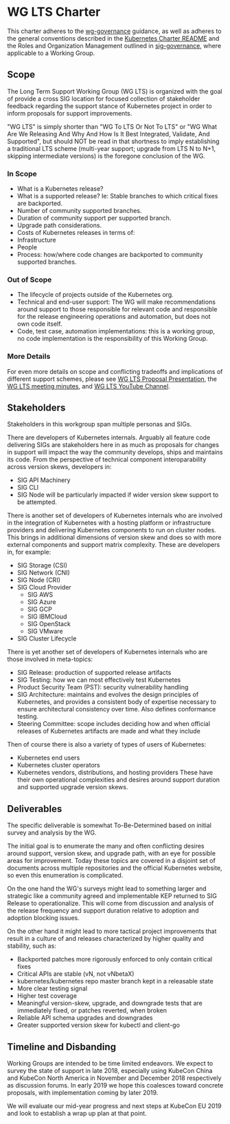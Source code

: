 # WG LTS Charter
This charter adheres to the [wg-governance] guidance, as well as
adheres to the general conventions described in the [Kubernetes
Charter README] and the Roles and Organization Management outlined
in [sig-governance], where applicable to a Working Group.

## Scope
The Long Term Support Working Group (WG LTS) is organized with the
goal of provide a cross SIG location for focused collection of
stakeholder feedback regarding the support stance of Kubernetes
project in order to inform proposals for support improvements.

"WG LTS" is simply shorter than "WG To LTS Or Not To LTS" or "WG
What Are We Releasing And Why And How Is It Best Integrated, Validate,
And Supported", but should NOT be read in that shortness to imply
establishing a traditional LTS scheme (multi-year support; upgrade
from LTS N to N+1, skipping intermediate versions) is the foregone
conclusion of the WG.

### In Scope
* What is a Kubernetes release?
* What is a supported release?  Ie: Stable branches to which critical fixes are backported.
 * Number of community supported branches.
 * Duration of community support per supported branch.
 * Upgrade path considerations.
* Costs of Kubernetes releases in terms of:
 * Infrastructure
 * People
* Process: how/where code changes are backported to community supported branches.

### Out of Scope
* The lifecycle of projects outside of the Kubernetes org.
* Technical and end-user support:  The WG will make recommendations
  around support to those responsible for relevant code and responsible
  for the release engineering operations and automation, but does not
  own code itself.
* Code, test case, automation implementations:  this is a working
  group, no code implementation is the responsibility of this Working
  Group.

### More Details
For even more details on scope and conflicting tradeoffs and implications of
different support schemes, please see [WG LTS Proposal Presentation],
the [WG LTS meeting minutes], and [WG LTS YouTube Channel].

## Stakeholders
Stakeholders in this workgroup span multiple personas and SIGs.

There are developers of Kubernetes internals.  Arguably all feature
code delivering SIGs are stakeholders here in as much as proposals
for changes in support will impact the way the community develops,
ships and maintains its code.  From the perspective of technical
component interoparability across version skews, developers in:
* SIG API Machinery
* SIG CLI
* SIG Node
will be particularly impacted if wider version skew support to be
attempted.

There is another set of developers of Kubernetes internals who
are involved in the integration of Kubernetes with a hosting
platform or infrastructure providers and delivering Kubernetes
components to run on cluster nodes. This brings in additional dimensions
of version skew and does so with more external components and support
matrix complexity.  These are developers in, for example:
* SIG Storage (CSI)
* SIG Network (CNI)
* SIG Node (CRI)
* SIG Cloud Provider
  * SIG AWS
  * SIG Azure
  * SIG GCP
  * SIG IBMCloud
  * SIG OpenStack
  * SIG VMware
* SIG Cluster Lifecycle

There is yet another set of developers of Kubernetes internals who are
those involved in meta-topics:
* SIG Release: production of supported release artifacts
* SIG Testing: how we can most effectively test Kubernetes
* Product Security Team (PST): security vulnerability handling
* SIG Architecture: maintains and evolves the design principles of Kubernetes, and provides a consistent body of expertise necessary to ensure architectural consistency over time.  Also defines conformance testing.
* Steering Committee: scope includes deciding how and when official releases of Kubernetes artifacts are made and what they include

Then of course there is also a variety of types of users of Kubernetes:
* Kubernetes end users
* Kubernetes cluster operators
* Kubernetes vendors, distributions, and hosting providers
These have their own operational complexities and desires around support
duration and supported upgrade version skews.

## Deliverables
The specific deliverable is somewhat To-Be-Determined based on
initial survey and analysis by the WG.

The initial goal is to enumerate the many and often conflicting
desires around support, version skew, and upgrade path, with an eye
for possible areas for improvement.  Today these topics are covered
in a disjoint set of documents across multiple repositories and the
official Kubernetes website, so even this enumeration is complicated.

On the one hand the WG's surveys might lead to something larger and
strategic like a community agreed and implementable KEP returned
to SIG Release to operationalize.  This will come from discussion
and analysis of the release frequency and support duration relative
to adoption and adoption blocking issues.

On the other hand it might lead to more tactical project improvements
that result in a culture of and releases characterized by higher
quality and stability, such as:
* Backported patches more rigorously enforced to only contain critical fixes
* Critical APIs are stable (vN, not vNbetaX)
* kubernetes/kubernetes repo master branch kept in a releasable state
* More clear testing signal
* Higher test coverage
* Meaningful version-skew, upgrade, and downgrade tests that are immediately fixed, or patches reverted, when broken
* Reliable API schema upgrades and downgrades
* Greater supported version skew for kubectl and client-go

## Timeline and Disbanding
Working Groups are intended to be time limited endeavors.  We expect
to survey the state of support in late 2018, especially using KubeCon
China and KubeCon North America in November and December 2018
respectively as discussion forums.  In early 2019 we hope this
coalesces toward concrete proposals, with implementation coming by
later 2019.

We will evaluate our mid-year progress and next steps at KubeCon
EU 2019 and look to establish a wrap up plan at that point.

[wg-governance]: https://git.k8s.io/community/committee-steering/governance/wg-governance.md
[Kubernetes Charter README]: https://git.k8s.io/community/committee-steering/governance/README.md
[sig-governance]: https://git.k8s.io/community/committee-steering/governance/sig-governance.md
[WG LTS Proposal Presentation]: https://docs.google.com/presentation/d/1-Z-mUNIs3mUi7AdP1KwoAVNviwKrCoo3lxMb5wzCWbk/edit?usp=sharing
[WG LTS meeting minutes]: https://docs.google.com/document/d/1J2CJ-q9WlvCnIVkoEo9tAo19h08kOgUJAS3HxaSMsLA/edit?ts=5bda357d
[WG LTS YouTube Channel]: https://www.youtube.com/playlist?list=PL69nYSiGNLP13_zDqYfUjfLZ2Lu9a3pv-
